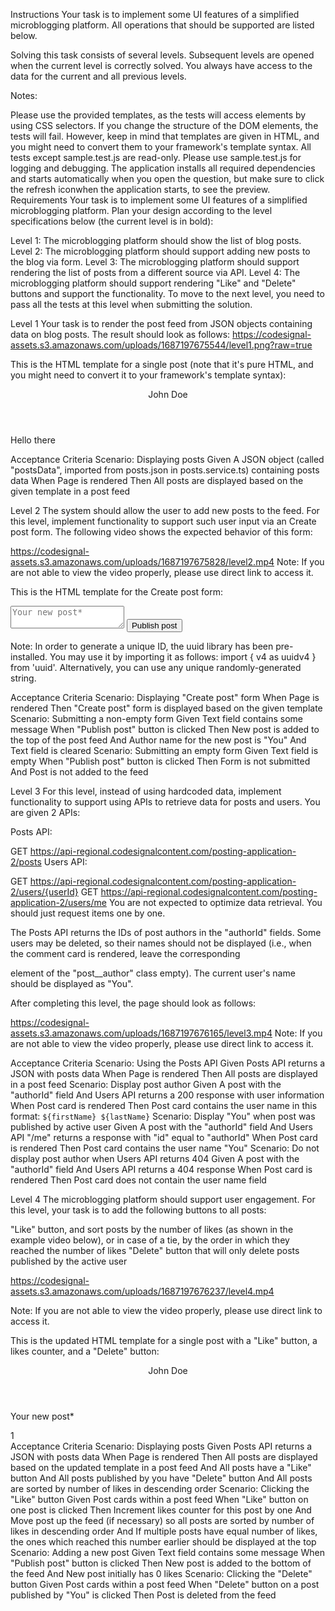 Instructions
Your task is to implement some UI features of a simplified microblogging platform. All operations that should be supported are listed below.

Solving this task consists of several levels. Subsequent levels are opened when the current level is correctly solved. You always have access to the data for the current and all previous levels.

Notes:

Please use the provided templates, as the tests will access elements by using CSS selectors. If you change the structure of the DOM elements, the tests will fail.
However, keep in mind that templates are given in HTML, and you might need to convert them to your framework's template syntax.
All tests except sample.test.js are read-only. Please use sample.test.js for logging and debugging.
The application installs all required dependencies and starts automatically when you open the question, but make sure to click the refresh iconwhen the application starts, to see the preview.
Requirements
Your task is to implement some UI features of a simplified microblogging platform. Plan your design according to the level specifications below (the current level is in bold):

Level 1: The microblogging platform should show the list of blog posts.
Level 2: The microblogging platform should support adding new posts to the blog via form.
Level 3: The microblogging platform should support rendering the list of posts from a different source via API.
Level 4: The microblogging platform should support rendering "Like" and "Delete" buttons and support the functionality.
To move to the next level, you need to pass all the tests at this level when submitting the solution.

Level 1
Your task is to render the post feed from JSON objects containing data on blog posts. The result should look as follows:
https://codesignal-assets.s3.amazonaws.com/uploads/1687197675544/level1.png?raw=true

This is the HTML template for a single post (note that it's pure HTML, and you might need to convert it to your framework's template syntax):

<article class="post">
  <header>
    <p class="post__author">John Doe</p>
  </header>
  <p class="post__text">Hello there</p>
</article>
Acceptance Criteria
Scenario: Displaying posts
  Given A JSON object (called "postsData", imported from posts.json in posts.service.ts) containing posts data
   When Page is rendered
   Then All posts are displayed based on the given template in a post feed

Level 2
The system should allow the user to add new posts to the feed. For this level, implement functionality to support such user input via an Create post form. The following video shows the expected behavior of this form:

https://codesignal-assets.s3.amazonaws.com/uploads/1687197675828/level2.mp4
Note: If you are not able to view the video properly, please use direct link to access it.

This is the HTML template for the Create post form:

<form class="create-post-form">
  <textarea placeholder="Your new post*"></textarea>
  <input type="submit" value="Publish post" />
</form>
Note: In order to generate a unique ID, the uuid library has been pre-installed. You may use it by importing it as follows: import { v4 as uuidv4 } from 'uuid'. Alternatively, you can use any unique randomly-generated string.

Acceptance Criteria
Scenario: Displaying "Create post" form
   When Page is rendered
   Then "Create post" form is displayed based on the given template
Scenario: Submitting a non-empty form
  Given Text field contains some message
   When "Publish post" button is clicked
   Then New post is added to the top of the post feed
    And Author name for the new post is "You"
    And Text field is cleared
Scenario: Submitting an empty form
  Given Text field is empty
   When "Publish post" button is clicked
   Then Form is not submitted
    And Post is not added to the feed

Level 3
For this level, instead of using hardcoded data, implement functionality to support using APIs to retrieve data for posts and users. You are given 2 APIs:

Posts API:

GET https://api-regional.codesignalcontent.com/posting-application-2/posts
Users API:

GET https://api-regional.codesignalcontent.com/posting-application-2/users/{userId}
GET https://api-regional.codesignalcontent.com/posting-application-2/users/me
You are not expected to optimize data retrieval. You should just request items one by one.

The Posts API returns the IDs of post authors in the "authorId" fields. Some users may be deleted, so their names should not be displayed (i.e., when the comment card is rendered, leave the corresponding <div> element of the "post__author" class empty). The current user's name should be displayed as "You".

After completing this level, the page should look as follows:

https://codesignal-assets.s3.amazonaws.com/uploads/1687197676165/level3.mp4
Note: If you are not able to view the video properly, please use direct link to access it.

Acceptance Criteria
Scenario: Using the Posts API
  Given Posts API returns a JSON with posts data
   When Page is rendered
   Then All posts are displayed in a post feed
Scenario: Display post author
  Given A post with the "authorId" field
    And Users API returns a 200 response with user information
   When Post card is rendered
   Then Post card contains the user name in this format: `${firstName} ${lastName}`
Scenario: Display "You" when post was published by active user
  Given A post with the "authorId" field
    And Users API "/me" returns a response with "id" equal to "authorId"
   When Post card is rendered
   Then Post card contains the user name "You"
Scenario: Do not display post author when Users API returns 404
  Given A post with the "authorId" field
    And Users API returns a 404 response
   When Post card is rendered
   Then Post card does not contain the user name field

Level 4
The microblogging platform should support user engagement. For this level, your task is to add the following buttons to all posts:

"Like" button, and sort posts by the number of likes (as shown in the example video below), or in case of a tie, by the order in which they reached the number of likes
"Delete" button that will only delete posts published by the active user

https://codesignal-assets.s3.amazonaws.com/uploads/1687197676237/level4.mp4

Note: If you are not able to view the video properly, please use direct link to access it.

This is the updated HTML template for a single post with a "Like" button, a likes counter, and a "Delete" button:

<article class="post">
  <header>
    <p class="post__author">
      John Doe
    </p>
  </header>
  <p class="post__text">Your new post*</p>
  <div class="post__footer">
    <div class="like-button">
      <span class="like-button__icon"></span>
      <span class="like-button__likes-number">1</span>
    </div>
    <!-- div below is optional and should only be displayed for posts published by you -->
    <div class="delete-button">
      <span class="delete-button__icon"></span>
    </div>
  </div>
</article>
Acceptance Criteria
Scenario: Displaying posts
  Given Posts API returns a JSON with posts data
   When Page is rendered
   Then All posts are displayed based on the updated template in a post feed
    And All posts have a "Like" button
    And All posts published by you have "Delete" button
    And All posts are sorted by number of likes in descending order
Scenario: Clicking the "Like" button
  Given Post cards within a post feed
   When "Like" button on one post is clicked
   Then Increment likes counter for this post by one
    And Move post up the feed (if necessary) so all posts are sorted by number of likes in descending order
    And If multiple posts have equal number of likes, the ones which reached this number earlier should be displayed at the top
Scenario: Adding a new post
  Given Text field contains some message
   When "Publish post" button is clicked
   Then New post is added to the bottom of the feed
    And New post initially has 0 likes
Scenario: Clicking the "Delete" button
  Given Post cards within a post feed
   When "Delete" button on a post published by "You" is clicked
   Then Post is deleted from the feed